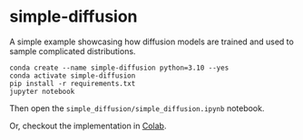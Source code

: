 # simple-diffusion
A simple example showcasing how diffusion models are trained and used to sample complicated distributions.

```
conda create --name simple-diffusion python=3.10 --yes
conda activate simple-diffusion
pip install -r requirements.txt
jupyter notebook
```
Then open the `simple_diffusion/simple_diffusion.ipynb` notebook.

Or, checkout the implementation in [Colab](https://colab.research.google.com/github/lherron2/simple-diffusion/blob/main/%20simple-diffusion/simple_diffusion/simple_diffusion_colab.ipynb).
